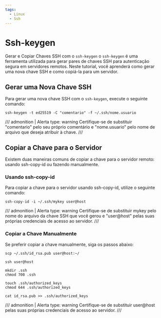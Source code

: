 ```yaml
---
tags:
  - Linux
  - Ssh
---
```

# Ssh-keygen

Gerar e Copiar Chaves SSH com o `ssh-keygen`
o `ssh-keygen` é uma ferramenta utilizada para gerar pares de chaves SSH para autenticação segura em servidores remotos. 
Neste tutorial, você aprenderá como gerar uma nova chave SSH e como copiá-la para um servidor.


## Gerar uma Nova Chave SSH
Para gerar uma nova chave SSH com o `ssh-keygen`, execute o seguinte comando:

```shell
ssh-keygen -t ed25519 -C "comentario" -f ~/.ssh/nome.usuario
```
/// admonition | Alerta
    type: warning
  Certifique-se de substituir "comentario" pelo seu próprio comentário e 
  "nome.usuario" pelo nome de arquivo que deseja atribuir à chave.
///

## Copiar a Chave para o Servidor
Existem duas maneiras comuns de copiar a chave para o servidor remoto: usando ssh-copy-id ou fazendo manualmente.

### Usando ssh-copy-id
Para copiar a chave para o servidor usando ssh-copy-id, utilize o seguinte comando:

```shell
ssh-copy-id -i ~/.ssh/mykey user@host
```
/// admonition | Alerta
    type: warning
  Certifique-se de substituir mykey pelo nome do arquivo da chave SSH que 
  você gerou e "user@host" pelas suas próprias credenciais de acesso ao servidor.
///

### Copiar a Chave Manualmente
Se preferir copiar a chave manualmente, siga os passos abaixo:

```shell
scp ~/.ssh/id_rsa.pub user@host:~/

ssh user@host

mkdir .ssh
chmod 700 .ssh

touch .ssh/authorized_keys 
chmod 644 .ssh/authorized_keys

cat id_rsa.pub >> .ssh/authorized_keys
```
/// admonition | Alerta
    type: warning
  Certifique-se de substituir user@host pelas suas próprias credenciais de acesso ao servidor.
///

